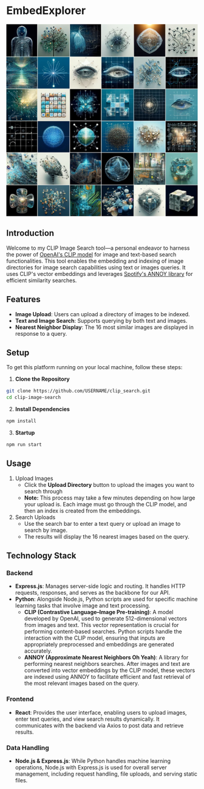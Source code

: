 # EmbedExplorer
![unrelatd ai image](assets/image_grid.webp)
## Introduction
Welcome to my CLIP Image Search tool—a personal endeavor to harness the power of [OpenAI's CLIP
model](https://openai.com/research/clip) for image and text-based search functionalities. This tool enables the embedding and 
indexing of image directories for image search capabilities using text or images queries.
It uses CLIP's vector embeddings and leverages [Spotify's ANNOY library](https://github.com/spotify/annoy) for efficient 
similarity searches. 

## Features
- **Image Upload**: Users can upload a directory of images to be indexed.
- **Text and Image Search**: Supports querying by both text and images.
- **Nearest Neighbor Display**: The 16 most similar images are displayed in response to a query.

## Setup
To get this platform running on your local machine, follow these steps:
1. **Clone the Repository**
```bash
git clone https://github.com/USERNAME/clip_search.git
cd clip-image-search
```
2. **Install Dependencies**
```bash
npm install
```
3. **Startup**
```bash
npm run start
```
## Usage
1. Upload Images
     - Click the **Upload Directory** button to upload the images you want to search through
     - **Note:** This process may take a few minutes depending on how large your upload is. Each image must go through the CLIP model, and then an index is created from the embeddings.
3. Search Uploads
     - Use the search bar to enter a text query or upload an image to search by image.
     - The results will display the 16 nearest images based on the query.
  
## Technology Stack

### Backend
- **Express.js**: Manages server-side logic and routing. It handles HTTP requests, responses, and serves as the backbone for our API.
- **Python**: Alongside Node.js, Python scripts are used for specific machine learning tasks that involve image and text processing.
  - **CLIP (Contrastive Language–Image Pre-training)**: A model developed by OpenAI, used to generate 512-dimensional vectors from images and text. This vector representation is crucial for performing content-based searches. Python scripts handle the interaction with the CLIP model, ensuring that inputs are appropriately preprocessed and embeddings are generated accurately.
  - **ANNOY (Approximate Nearest Neighbors Oh Yeah)**: A library for performing nearest neighbors searches. After images and text are converted into vector embeddings by the CLIP model, these vectors are indexed using ANNOY to facilitate efficient and fast retrieval of the most relevant images based on the query. 

### Frontend
- **React**: Provides the user interface, enabling users to upload images, enter text queries, and view search results dynamically. It communicates with the backend via Axios to post data and retrieve results.

### Data Handling
- **Node.js & Express.js**: While Python handles machine learning operations, Node.js with Express.js is used for overall server management, including request handling, file uploads, and serving static files.
